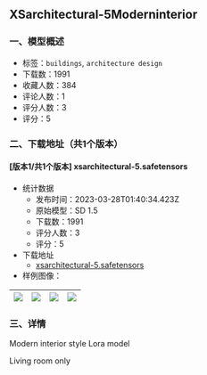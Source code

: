 ## XSarchitectural-5Moderninterior
### 一、模型概述

- 标签：`buildings`, `architecture design`
- 下载数：1991
- 收藏人数：384
- 评论人数：1
- 评分人数：3
- 评分：5

### 二、下载地址（共1个版本）

#### [版本1/共1个版本] xsarchitectural-5.safetensors

- 统计数据
  - 发布时间：2023-03-28T01:40:34.423Z
  - 原始模型：SD 1.5
  - 下载数：1991
  - 评分人数：3
  - 评分：5
- 下载地址
  - [xsarchitectural-5.safetensors](https://civitai.com/api/download/models/30371)
- 样例图像：

| <img src="https://image.civitai.com/xG1nkqKTMzGDvpLrqFT7WA/01ff4dce-f4e1-4d37-e132-442da9216000/width=450/345012.jpeg" /> | <img src="https://image.civitai.com/xG1nkqKTMzGDvpLrqFT7WA/6af1ea34-4f2b-4566-265a-5ec6182efe00/width=450/345223.jpeg" /> | <img src="https://image.civitai.com/xG1nkqKTMzGDvpLrqFT7WA/0bcf0128-28f4-48fd-cfdb-82d34a598900/width=450/345222.jpeg" /> | <img src="https://image.civitai.com/xG1nkqKTMzGDvpLrqFT7WA/7dfd7d9f-b96f-4dee-b868-e136f77d5a00/width=450/345221.jpeg" /> |
| ---- | ---- | ---- | ---- |


### 三、详情
<p>Modern interior style Lora model</p><p>Living room only</p>